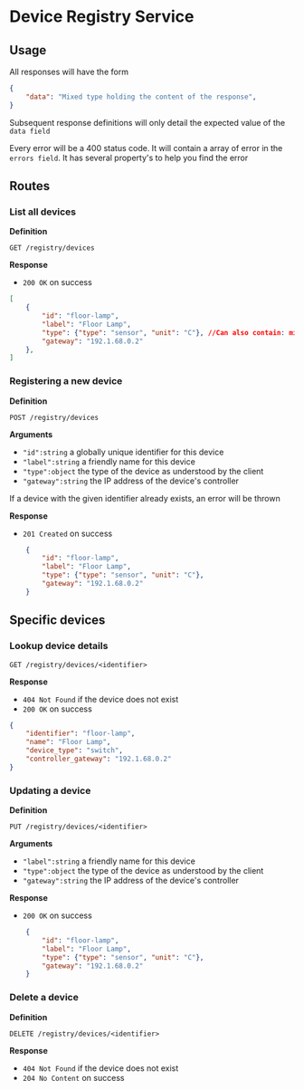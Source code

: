 # Device Registry Service

## Usage

All responses will have the form

```json
{
    "data": "Mixed type holding the content of the response",
}
```

Subsequent response definitions will only detail the expected value of the `data field`

Every error will be a 400 status code. It will contain a array of error in the `errors field`. It has several property's to help you find the error

## Routes


### List all devices

**Definition**

`GET /registry/devices`

**Response**

- `200 OK` on success

```json
[
    {
        "id": "floor-lamp",
        "label": "Floor Lamp",
        "type": {"type": "sensor", "unit": "C"}, //Can also contain: min/max, 
        "gateway": "192.1.68.0.2"
    },
]
```

### Registering a new device

**Definition**

`POST /registry/devices`

**Arguments**

- `"id":string` a globally unique identifier for this device
- `"label":string` a friendly name for this device
- `"type":object` the type of the device as understood by the client
- `"gateway":string` the IP address of the device's controller

If a device with the given identifier already exists, an error will be thrown

**Response**

- `201 Created` on success

```json
    {
        "id": "floor-lamp",
        "label": "Floor Lamp",
        "type": {"type": "sensor", "unit": "C"},
        "gateway": "192.1.68.0.2"
    }
```


## Specific devices


### Lookup device details

`GET /registry/devices/<identifier>`

**Response**

- `404 Not Found` if the device does not exist
- `200 OK` on success

```json
{
    "identifier": "floor-lamp",
    "name": "Floor Lamp",
    "device_type": "switch",
    "controller_gateway": "192.1.68.0.2"
}
```


### Updating a device

**Definition**

`PUT /registry/devices/<identifier>`

**Arguments**

- `"label":string` a friendly name for this device
- `"type":object` the type of the device as understood by the client
- `"gateway":string` the IP address of the device's controller

**Response**

- `200 OK` on success

```json
    {
        "id": "floor-lamp",
        "label": "Floor Lamp",
        "type": {"type": "sensor", "unit": "C"},
        "gateway": "192.1.68.0.2"
    }
```


### Delete a device

**Definition**

`DELETE /registry/devices/<identifier>`

**Response**

- `404 Not Found` if the device does not exist
- `204 No Content` on success